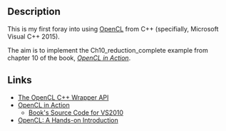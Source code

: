
## Description

This is my first foray into using [OpenCL](https://www.khronos.org/opencl/) from C++ (specifially, Microsoft Visual C++ 2015).

The aim is to implement the Ch10_reduction_complete example from chapter 10 of the book, [_OpenCL in Action_](https://www.manning.com/books/opencl-in-action).

## Links

* [The OpenCL C++ Wrapper API](https://www.khronos.org/registry/cl/specs/opencl-cplusplus-1.2.pdf)
* [OpenCL in Action](https://www.manning.com/books/opencl-in-action)
    * [Book's Source Code for VS2010](https://manning-content.s3.amazonaws.com/download/8/56a2ab3-4fe2-440b-8db1-bd5fa93deec6/source_code_vs2010.zip)
* [OpenCL: A Hands-on Introduction](https://www.cs.bris.ac.uk/home/simonm/SC13/OpenCL_slides_SC13.pdf)
